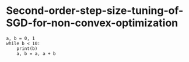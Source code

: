 # Second-order-step-size-tuning-of-SGD-for-non-convex-optimization

~~~{.python}
a, b = 0, 1
while b < 10:
    print(b)
    a, b = a, a + b
~~~
